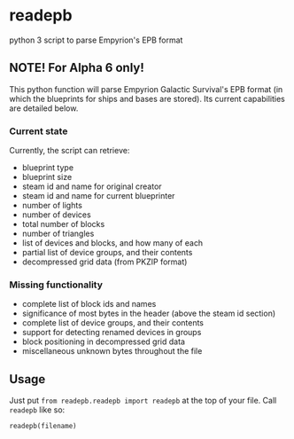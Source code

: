 # readepb

python 3 script to parse Empyrion's EPB format

## NOTE! For Alpha 6 only!

This python function will parse Empyrion Galactic Survival's EPB format (in which the blueprints for ships and bases are stored). Its current capabilities are detailed below.

### Current state

Currently, the script can retrieve:

* blueprint type
* blueprint size
* steam id and name for original creator
* steam id and name for current blueprinter
* number of lights
* number of devices
* total number of blocks
* number of triangles
* list of devices and blocks, and how many of each
* partial list of device groups, and their contents
* decompressed grid data (from PKZIP format)

### Missing functionality

* complete list of block ids and names
* significance of most bytes in the header (above the steam id section)
* complete list of device groups, and their contents
* support for detecting renamed devices in groups
* block positioning in decompressed grid data
* miscellaneous unknown bytes throughout the file

## Usage

Just put `from readepb.readepb import readepb` at the top of your file. Call `readepb` like so:

`readepb(filename)`
